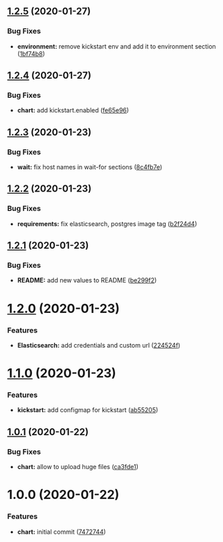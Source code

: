 ## [1.2.5](https://github.com/ninjaneers-team/fusionauth/compare/v1.2.4...v1.2.5) (2020-01-27)


### Bug Fixes

* **environment:** remove kickstart env and add it to environment section ([1bf74b8](https://github.com/ninjaneers-team/fusionauth/commit/1bf74b897489722a7a8a8668c5f8c7046a1eeb25))

## [1.2.4](https://github.com/ninjaneers-team/fusionauth/compare/v1.2.3...v1.2.4) (2020-01-27)


### Bug Fixes

* **chart:** add kickstart.enabled ([fe65e96](https://github.com/ninjaneers-team/fusionauth/commit/fe65e966626a7a5c5879921a396f5c8532234f65))

## [1.2.3](https://github.com/ninjaneers-team/fusionauth/compare/v1.2.2...v1.2.3) (2020-01-23)


### Bug Fixes

* **wait:** fix host names in wait-for sections ([8c4fb7e](https://github.com/ninjaneers-team/fusionauth/commit/8c4fb7e61b9cc4bd5487001973e2c23736207c91))

## [1.2.2](https://github.com/ninjaneers-team/fusionauth/compare/v1.2.1...v1.2.2) (2020-01-23)


### Bug Fixes

* **requirements:** fix elasticsearch, postgres image tag ([b2f24d4](https://github.com/ninjaneers-team/fusionauth/commit/b2f24d4993b1ba5d64b82dd7524443ed980fc98f))

## [1.2.1](https://github.com/ninjaneers-team/fusionauth/compare/v1.2.0...v1.2.1) (2020-01-23)


### Bug Fixes

* **README:** add new values to README ([be299f2](https://github.com/ninjaneers-team/fusionauth/commit/be299f2847e9f66079dba42db4b0c28c64a48529))

# [1.2.0](https://github.com/ninjaneers-team/fusionauth/compare/v1.1.0...v1.2.0) (2020-01-23)


### Features

* **Elasticsearch:** add credentials and custom url ([224524f](https://github.com/ninjaneers-team/fusionauth/commit/224524f1089907ea12d2365253217b65299f01e2))

# [1.1.0](https://github.com/ninjaneers-team/fusionauth/compare/v1.0.1...v1.1.0) (2020-01-23)


### Features

* **kickstart:** add configmap for kickstart ([ab55205](https://github.com/ninjaneers-team/fusionauth/commit/ab55205cdbcab1e7541c82321164b4dcb3f9b119))

## [1.0.1](https://github.com/ninjaneers-team/fusionauth/compare/v1.0.0...v1.0.1) (2020-01-22)


### Bug Fixes

* **chart:** allow to upload huge files ([ca3fde1](https://github.com/ninjaneers-team/fusionauth/commit/ca3fde129ef55030aa1a9fe05260bac43fefaefe))

# 1.0.0 (2020-01-22)


### Features

* **chart:** initial commit ([7472744](https://github.com/ninjaneers-team/fusionauth/commit/7472744439420beed7bec5912e488d3fc62613da))
